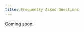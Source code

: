 ```yaml
---
title: Frequently Asked Questions
---
```


[//]: <> (# Question 1)

Coming soon. 

[//]: <> (# Question 2)

[//]: <> (Lorem ipsum dolor sit amet, partem graeci contentiones eu duo. Case erant munere no ius, ea has vitae scripta officiis. Qui cu aeterno inimicus. In eos ipsum accusamus, ne tota causae quaestio sea, eam cu quidam luptatum insolens. Facete timeam eligendi cu vim. Te sed putant incorrupte percipitur, magna lucilius philosophia mel ne, ad dolorum civibus alienum mei.)

[//]: <> (# Question 3)

